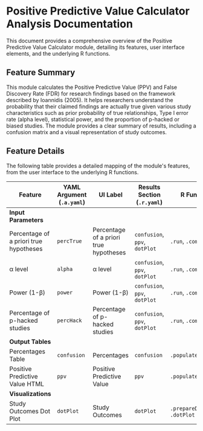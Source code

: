 # Positive Predictive Value Calculator Analysis Documentation

This document provides a comprehensive overview of the Positive Predictive Value Calculator module, detailing its features, user interface elements, and the underlying R functions.

## Feature Summary

This module calculates the Positive Predictive Value (PPV) and False Discovery Rate (FDR) for research findings based on the framework described by Ioannidis (2005). It helps researchers understand the probability that their claimed findings are actually true given various study characteristics such as prior probability of true relationships, Type I error rate (alpha level), statistical power, and the proportion of p-hacked or biased studies. The module provides a clear summary of results, including a confusion matrix and a visual representation of study outcomes.

## Feature Details

The following table provides a detailed mapping of the module's features, from the user interface to the underlying R functions.

| Feature                          | YAML Argument (`.a.yaml`)      | UI Label                               | Results Section (`.r.yaml`)         | R Function (`.b.R`)                  |
| -------------------------------- | ------------------------------ | -------------------------------------- | ----------------------------------- | ------------------------------------ |
| **Input Parameters**             |                                |                                        |                                     |                                      |
| Percentage of a priori true hypotheses| `percTrue`                     | Percentage of a priori true hypotheses | `confusion`, `ppv`, `dotPlot`       | `.run`, `.compute`                   |
| α level                          | `alpha`                        | α level                                | `confusion`, `ppv`, `dotPlot`       | `.run`, `.compute`                   |
| Power (1-β)                      | `power`                        | Power (1-β)                            | `confusion`, `ppv`, `dotPlot`       | `.run`, `.compute`                   |
| Percentage of p-hacked studies   | `percHack`                     | Percentage of p-hacked studies         | `confusion`, `ppv`, `dotPlot`       | `.run`, `.compute`                   |
| **Output Tables**                |                                |                                        |                                     |                                      |
| Percentages Table                | `confusion`                    | Percentages                            | `confusion`                         | `.populateConfusionTable`            |
| Positive Predictive Value HTML   | `ppv`                          | Positive Predictive Value              | `ppv`                               | `.populatePpv`                       |
| **Visualizations**               |                                |                                        |                                     |                                      |
| Study Outcomes Dot Plot          | `dotPlot`                      | Study Outcomes                         | `dotPlot`                           | `.prepareDotPlot`, `.dotPlot`        |
